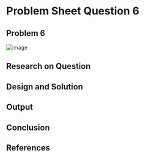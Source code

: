 # **Problem Sheet Question 6**

## Problem 6

![image](https://user-images.githubusercontent.com/14197773/38027842-f3ea7520-3288-11e8-822c-a4cba0364b80.png)

## Research on Question

## Design and Solution

## Output
## Conclusion

## References
